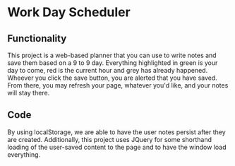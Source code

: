 # Work Day Scheduler

## Functionality
This project is a web-based planner that you can use to write notes and save them based on a 9 to 9 day. Everything highlighted in green is your day to come, red is the current hour and grey has already happened. Wheever you click the save button, you are alerted that you have saved. From there, you may refresh your page, whatever you'd like, and your notes will stay there.

## Code
By using localStorage, we are able to have the user notes persist after they are created. Additionally, this project uses JQuery for some shorthand loading of the user-saved content to the page and to have the window load everything.
